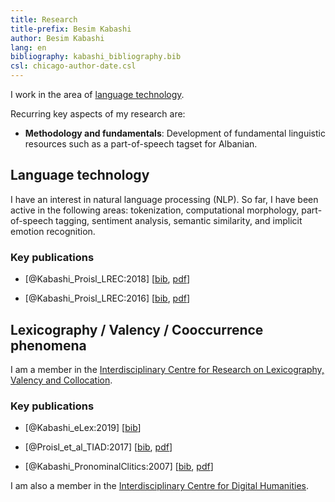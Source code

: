```yaml
---
title: Research
title-prefix: Besim Kabashi
author: Besim Kabashi
lang: en
bibliography: kabashi_bibliography.bib
csl: chicago-author-date.csl
---
```


I work in the area of [language technology](#language-technology).

Recurring key aspects of my research are:

- **Methodology and fundamentals**: Development of fundamental
linguistic resources such as a part-of-speech tagset for Albanian.


## Language technology ##

I have an interest in natural language processing (NLP). So far, I
have been active in the following areas: tokenization, computational
morphology, part-of-speech tagging, sentiment analysis, semantic
similarity, and implicit emotion recognition.


### Key publications ###


- [@Kabashi_Proisl_LREC:2018] [[bib](bib/Kabashi_Proisl_LREC:2018.bib), [pdf](pdf/kabashi_proisl_2018_lrec.pdf)]

- [@Kabashi_Proisl_LREC:2016] [[bib](bib/Kabashi_Proisl_LREC:2016.bib), [pdf](pdf/kabashi_proisl_2016_lrec.pdf)]


## Lexicography / Valency / Cooccurrence phenomena ##

I am a member in the [Interdisciplinary Centre for Research on
Lexicography, Valency and
Collocation](http://www.lexi.uni-erlangen.de).


### Key publications ###

- [@Kabashi_eLex:2019] [[bib](bib/Kabashi_eLex:2019.bib)]

- [@Proisl_et_al_TIAD:2017] [[bib](bib/Proisl_et_al_TIAD:2017.bib), [pdf](pdf/proisl_et_al_2017_tiad.pdf)]

- [@Kabashi_PronominalClitics:2007] [[bib](bib/Kabashi_PronominalClitics:2007.bib), [pdf](pdf/kabashi_2007_PronominalClitics.pdf)]


I am also a member in the [Interdisciplinary Centre for Digital
Humanities](http://izdigital.fau.de).



<!-- ## News ## -->
